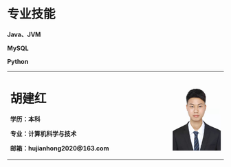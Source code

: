 <table border="0">
  <tr>
    <td width="75%">
      <h1>胡建红</h1>
      <p><b>学历：本科</b></p>
      <p><b>专业：计算机科学与技术</b></p>
      <p><b>邮箱：hujianhong2020@163.com</b></p>
    </td>
    <td width="25%">
      <img src="/me_work.jpg" width="100%"> 
    </td>
  </tr>
   <tr>
     <h1>专业技能</h1>
     <p><b>Java、JVM</b></p>
    <p><b>MySQL</b></p>
    <p><b>Python</b></p>
  </tr>
</table>
<table border="0">

</table>
